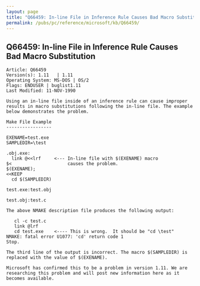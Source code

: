 ```yaml
---
layout: page
title: "Q66459: In-line File in Inference Rule Causes Bad Macro Substitution"
permalink: /pubs/pc/reference/microsoft/kb/Q66459/
---
```


## Q66459: In-line File in Inference Rule Causes Bad Macro Substitution

	Article: Q66459
	Version(s): 1.11   | 1.11
	Operating System: MS-DOS | OS/2
	Flags: ENDUSER | buglist1.11
	Last Modified: 11-NOV-1990
	
	Using an in-line file inside of an inference rule can cause improper
	results in macro substitutions following the in-line file. The example
	below demonstrates the problem.
	
	Make File Example
	-----------------
	
	EXENAME=test.exe
	SAMPLEDIR=\test
	
	.obj.exe:
	  link @<<lrf     <--- In-line file with $(EXENAME) macro
	$<                     causes the problem.
	$(EXENAME);
	<<KEEP
	  cd $(SAMPLEDIR)
	
	test.exe:test.obj
	
	test.obj:test.c
	
	The above NMAKE description file produces the following output:
	
	   cl -c test.c
	   link @lrf
	   cd test.exe    <---- This is wrong.  It should be "cd \test"
	NMAKE: fatal error U1077: 'cd' return code 1
	Stop.
	
	The third line of the output is incorrect. The macro $(SAMPLEDIR) is
	replaced with the value of $(EXENAME).
	
	Microsoft has confirmed this to be a problem in version 1.11. We are
	researching this problem and will post new information here as it
	becomes available.

